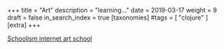 +++
title = "Art"
description = "learning..."
date = 2019-03-17
weight = 9
draft = false
in_search_index = true
[taxonomies]
#tags = [ "clojure" ]
[extra]
+++

[Schoolism internet art school](https://getpocket.com/redirect?url=https%3A%2F%2Fwww.schoolism.com%2Fschool.php&formCheck=a1f91891ecde07c931b506e24ab0aff5)
